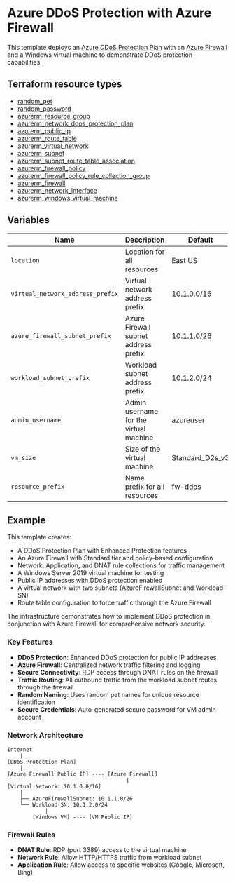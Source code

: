 # Azure DDoS Protection with Azure Firewall

This template deploys an [Azure DDoS Protection Plan](https://registry.terraform.io/providers/hashicorp/azurerm/latest/docs/resources/network_ddos_protection_plan) with an [Azure Firewall](https://registry.terraform.io/providers/hashicorp/azurerm/latest/docs/resources/firewall) and a Windows virtual machine to demonstrate DDoS protection capabilities.

## Terraform resource types

- [random_pet](https://registry.terraform.io/providers/hashicorp/random/latest/docs/resources/pet)
- [random_password](https://registry.terraform.io/providers/hashicorp/random/latest/docs/resources/password)
- [azurerm_resource_group](https://registry.terraform.io/providers/hashicorp/azurerm/latest/docs/resources/resource_group)
- [azurerm_network_ddos_protection_plan](https://registry.terraform.io/providers/hashicorp/azurerm/latest/docs/resources/network_ddos_protection_plan)
- [azurerm_public_ip](https://registry.terraform.io/providers/hashicorp/azurerm/latest/docs/resources/public_ip)
- [azurerm_route_table](https://registry.terraform.io/providers/hashicorp/azurerm/latest/docs/resources/route_table)
- [azurerm_virtual_network](https://registry.terraform.io/providers/hashicorp/azurerm/latest/docs/resources/virtual_network)
- [azurerm_subnet](https://registry.terraform.io/providers/hashicorp/azurerm/latest/docs/resources/subnet)
- [azurerm_subnet_route_table_association](https://registry.terraform.io/providers/hashicorp/azurerm/latest/docs/resources/subnet_route_table_association)
- [azurerm_firewall_policy](https://registry.terraform.io/providers/hashicorp/azurerm/latest/docs/resources/firewall_policy)
- [azurerm_firewall_policy_rule_collection_group](https://registry.terraform.io/providers/hashicorp/azurerm/latest/docs/resources/firewall_policy_rule_collection_group)
- [azurerm_firewall](https://registry.terraform.io/providers/hashicorp/azurerm/latest/docs/resources/firewall)
- [azurerm_network_interface](https://registry.terraform.io/providers/hashicorp/azurerm/latest/docs/resources/network_interface)
- [azurerm_windows_virtual_machine](https://registry.terraform.io/providers/hashicorp/azurerm/latest/docs/resources/windows_virtual_machine)

## Variables

| Name | Description | Default |
|-|-|-|
| `location` | Location for all resources | East US |
| `virtual_network_address_prefix` | Virtual network address prefix | 10.1.0.0/16 |
| `azure_firewall_subnet_prefix` | Azure Firewall subnet address prefix | 10.1.1.0/26 |
| `workload_subnet_prefix` | Workload subnet address prefix | 10.1.2.0/24 |
| `admin_username` | Admin username for the virtual machine | azureuser |
| `vm_size` | Size of the virtual machine | Standard_D2s_v3 |
| `resource_prefix` | Name prefix for all resources | fw-ddos |

## Example

This template creates:

- A DDoS Protection Plan with Enhanced Protection features
- An Azure Firewall with Standard tier and policy-based configuration
- Network, Application, and DNAT rule collections for traffic management
- A Windows Server 2019 virtual machine for testing
- Public IP addresses with DDoS protection enabled
- A virtual network with two subnets (AzureFirewallSubnet and Workload-SN)
- Route table configuration to force traffic through the Azure Firewall

The infrastructure demonstrates how to implement DDoS protection in conjunction with Azure Firewall for comprehensive network security.

### Key Features

- **DDoS Protection**: Enhanced DDoS protection for public IP addresses
- **Azure Firewall**: Centralized network traffic filtering and logging
- **Secure Connectivity**: RDP access through DNAT rules on the firewall
- **Traffic Routing**: All outbound traffic from the workload subnet routes through the firewall
- **Random Naming**: Uses random pet names for unique resource identification
- **Secure Credentials**: Auto-generated secure password for VM admin account

### Network Architecture

```text
Internet
    |
[DDoS Protection Plan]
    |
[Azure Firewall Public IP] ---- [Azure Firewall]
                                      |
[Virtual Network: 10.1.0.0/16]
    |
    ├── AzureFirewallSubnet: 10.1.1.0/26
    └── Workload-SN: 10.1.2.0/24
            |
        [Windows VM] ---- [VM Public IP]
```

### Firewall Rules

- **DNAT Rule**: RDP (port 3389) access to the virtual machine
- **Network Rule**: Allow HTTP/HTTPS traffic from workload subnet
- **Application Rule**: Allow access to specific websites (Google, Microsoft, Bing)
